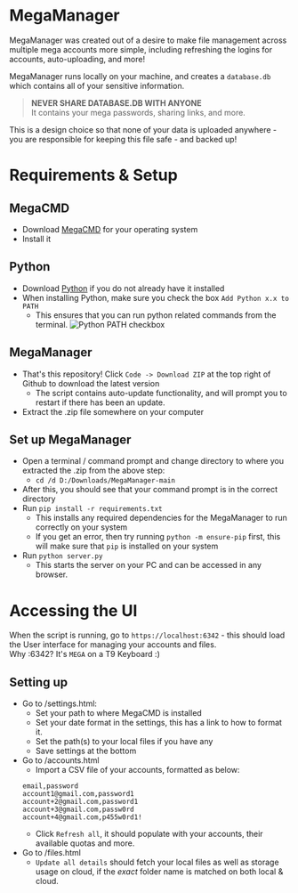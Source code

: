 # MegaManager
MegaManager was created out of a desire to make file management across multiple mega accounts more simple, including refreshing the logins for accounts, auto-uploading, and more!

MegaManager runs locally on your machine, and creates a `database.db` which contains all of your sensitive information.  

> **NEVER SHARE DATABASE.DB WITH ANYONE**   
It contains your mega passwords, sharing links, and more. 

This is a design choice so that none of your data is uploaded anywhere - you are responsible for keeping this file safe - and backed up!


# Requirements & Setup
## MegaCMD 
- Download [MegaCMD](https://mega.io/cmd) for your operating system
- Install it

## Python 
- Download [Python](https://www.python.org/downloads/) if you do not already have it installed
- When installing Python, make sure you check the box `Add Python x.x to PATH`
    - This ensures that you can run python related commands from the terminal.
![Python PATH checkbox](https://i.imgur.com/YBO0Rmm.png)

## MegaManager
- That's this repository! Click `Code -> Download ZIP` at the top right of Github to download the latest version
    - The script contains auto-update functionality, and will prompt you to restart if there has been an update.
- Extract the .zip file somewhere on your computer

## Set up MegaManager
- Open a terminal / command prompt and change directory to where you extracted the .zip from the above step:
    - `cd /d D:/Downloads/MegaManager-main`
- After this, you should see that your command prompt is in the correct directory
- Run `pip install -r requirements.txt`
    - This installs any required dependencies for the MegaManager to run correctly on your system
    - If you get an error, then try running `python -m ensure-pip` first, this will make sure that `pip` is installed on your system
- Run `python server.py`
    - This starts the server on your PC and can be accessed in any browser.

# Accessing the UI
When the script is running, go to `https://localhost:6342` - this should load the User interface for managing your accounts and files.  
Why :6342? It's `MEGA` on a T9 Keyboard :) 

## Setting up
- Go to /settings.html:
    - Set your path to where MegaCMD is installed
    - Set your date format in the settings, this has a link to how to format it.
    - Set the path(s) to your local files if you have any
    - Save settings at the bottom
- Go to /accounts.html
    - Import a CSV file of your accounts, formatted as below:
    ```
    email,password
    account1@gmail.com,password1
    account+2@gmail.com,password1
    account+3@gmail.com,passw0rd
    account+4@gmail.com,p455w0rd1!
    ```
    - Click `Refresh all`, it should populate with your accounts, their available quotas and more.
- Go to /files.html
    - `Update all details` should fetch your local files as well as storage usage on cloud, if the _exact_ folder name is matched on both local & cloud.
    
